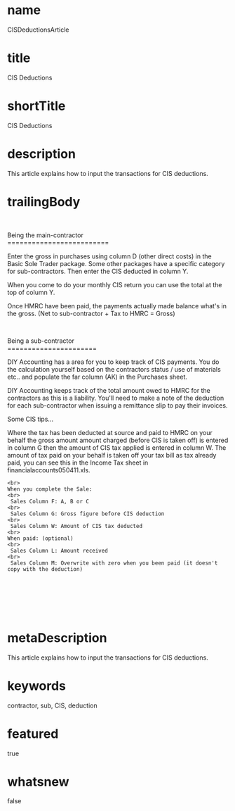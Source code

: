 # name
CISDeductionsArticle

# title
CIS Deductions

# shortTitle
CIS Deductions

# description
This article explains how to input the transactions for CIS deductions.

# trailingBody
<p>&nbsp;</p>
<p>
    Being the main-contractor
    <br>
    =========================
</p>
<p>Enter the gross in purchases using column D (other direct costs) in the Basic Sole Trader package. Some other packages have a specific category for sub-contractors. Then enter the CIS deducted in column Y.</p>
<p>When you come to do your monthly CIS return you can use the total at the top of column Y.</p>
<p>Once HMRC have been paid, the payments actually made balance what's in the gross. (Net to sub-contractor + Tax to HMRC = Gross)</p>
<p>&nbsp;</p>
<p>
    Being a sub-contractor
    <br>
    ======================
</p>
<p>DIY Accounting has a area for you to keep track of CIS payments. You do the calculation yourself based on the contractors status / use of materials etc.. and populate the far column (AK) in the Purchases sheet.</p>
<p>DIY Accounting keeps track of the total amount owed to HMRC for the contractors as this is a liability. You'll need to make a note of the deduction for each sub-contractor when issuing a remittance slip to pay their invoices.</p>
<p>Some CIS tips...</p>
<p>
    Where the tax has been deducted at source and paid to HMRC on your behalf the gross amount amount charged (before CIS is taken off) is entered in column G then the amount of CIS tax applied is entered in column W. The amount of tax paid on your behalf is taken off your tax bill as tax already paid, you can see this in the Income Tax sheet in financialaccounts050411.xls.
    <br>
     
    <br>
    When you complete the Sale:
    <br>
     Sales Column F: A, B or C
    <br>
     Sales Column G: Gross figure before CIS deduction
    <br>
     Sales Column W: Amount of CIS tax deducted
    <br>
    When paid: (optional)
    <br>
     Sales Column L: Amount received 
    <br>
     Sales Column M: Overwrite with zero when you been paid (it doesn't copy with the deduction)
</p>
<p>&nbsp;</p>
<p>&nbsp;</p>
<p>&nbsp;</p>


# metaDescription
This article explains how to input the transactions for CIS deductions. 

# keywords
contractor, sub, CIS, deduction

# featured
true

# whatsnew
false
